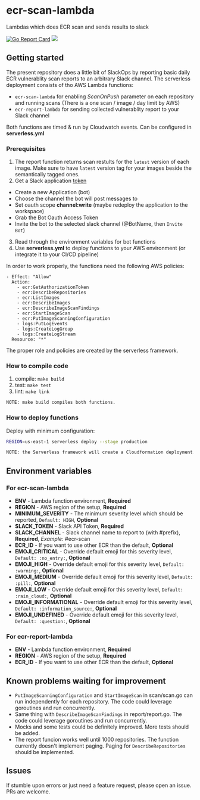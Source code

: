 # ecr-scan-lambda
Lambdas which does ECR scan and sends results to slack

[![Go Report Card](https://goreportcard.com/badge/github.com/nagypeterjob/ecr-scan-lambda)](https://goreportcard.com/report/github.com/nagypeterjob/ecr-scan-lambda)
![](https://github.com/nagypeterjob/ecr-scan-lambda/workflows/Go%20tests/badge.svg?branch=master)


## Getting started

The present repository does a little bit of SlackOps by reporting basic daily ECR vulnerablity scan reports to an arbitrary Slack channel. 
The serverless deployment consists of tho AWS Lambda functions:
- `ecr-scan-lambda` for enabling *ScanOnPush* parameter on each repository and running scans (There is a one scan / image / day limit by AWS)
- `ecr-report-lambda` for sending collected vulnerablity report to your Slack channel

Both functions are timed & run by Cloudwatch events. Can be configured in **serverless.yml**

### Prerequisites
1. The report function returns scan restults for the `latest` version of each image. Make sure to have `latest` version tag for your images beside the semantically tagged ones. 
2. Get a Slack application [token](https://api.slack.com/start/building)
  * Create a new Application (bot)
  * Choose the channel the bot will post messages to
  * Set oauth scope **channel:write** (maybe redeploy the application to the workspace)
  * Grab the Bot Oauth Access Token
  * Invite the bot to the selected slack channel (@BotName, then `Invite Bot`)
3. Read through the environment variables for bot functions
4. Use **serverless.yml** to deploy functions to your AWS environment (or integrate it to your CI/CD pipeline)

In order to work properly, the functions need the following AWS policies:
```
- Effect: "Allow"
  Action:
    - ecr:GetAuthorizationToken
    - ecr:DescribeRepositories
    - ecr:ListImages
    - ecr:DescribeImages
    - ecr:DescribeImageScanFindings
    - ecr:StartImageScan
    - ecr:PutImageScanningConfiguration
    - logs:PutLogEvents
    - logs:CreateLogGroup
    - logs:CreateLogStream
  Resource: "*"
```
The proper role and policies are created by the serverless framework.

### How to compile code
1. compile:
`make build`
2. test:
`make test`
3. lint: 
`make link`

```bash
NOTE: make build compiles both functions.
```

### How to deploy functions

Deploy with minimum configuration:
```bash
REGION=us-east-1 serverless deploy --stage production
```

```bash
NOTE: the Serverless framework will create a Cloudformation deployment.
```

## Environment variables

### For ecr-scan-lambda
- **ENV** - Lambda function environment, **Required**
- **REGION** - AWS region of the setup, **Required**
- **MINIMUM_SEVERITY** - The minimum severity level which should be reported, `Default: HIGH`, **Optional**
- **SLACK_TOKEN** - Slack API Token, **Required**
- **SLACK_CHANNEL** - Slack channel name to report to (with #prefix), **Required**, *Example*: #ecr-scan
- **ECR_ID** - If you want to use other ECR than the default, **Optional**
- **EMOJI_CRITICAL** - Override default emoji for this severity level,  `Default: :no_entry:`, **Optional**
- **EMOJI_HIGH** - Override default emoji for this severity level,  `Default: :warning:`, **Optional**
- **EMOJI_MEDIUM** - Override default emoji for this severity level,  `Default: :pill:`, **Optional**
- **EMOJI_LOW** - Override default emoji for this severity level,  `Default: :rain_cloud:`, **Optional**
- **EMOJI_INFORMATIONAL** - Override default emoji for this severity level,  `Default: :information_source:`, **Optional**
- **EMOJI_UNDEFINED** - Override default emoji for this severity level,  `Default: :question:`, **Optional**

### For ecr-report-lambda
- **ENV** - Lambda function environment, **Required**
- **REGION** - AWS region of the setup, **Required**
- **ECR_ID** - If you want to use other ECR than the default, **Optional**

## Known problems waiting for improvement
- `PutImageScanningConfiguration` and `StartImageScan` in scan/scan.go can run independently for each repository. The code could leverage goroutines and run concurrently.
- Same thing with `DescribeImageScanFindings` in report/report.go. The code could leverage goroutines and run concurrently.
- Mocks and some tests could be definitely improved. More tests should be added.
- The report funcion works well until 1000 repositories. The function currently doesn't implement paging. Paging for `DescribeRepositories` should be implemented.

## Issues
If stumble upon errors or just need a feature request, please open an issue. PRs are welcome.
